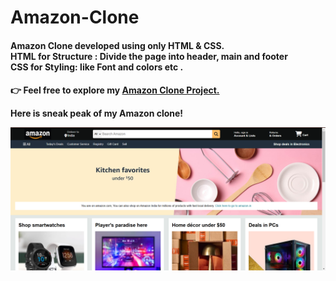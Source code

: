 # Amazon-Clone
<h4>Amazon Clone developed using only HTML &amp; CSS.<br>
HTML for Structure : Divide the page into header, main and footer <br>
CSS for Styling: like Font and colors etc . <h4>
<p> 👉 Feel free to explore my  <a href="https://ibrahimmallik786.github.io/Amazon-Clone/">Amazon Clone Project.</a></p>
<p>Here is sneak peak of my Amazon clone!</p>
<img src="https://github.com/IbrahimMallik786/Amazon-Clone/blob/f05dbdd96980a3ac32b55405d3c4040b6ef0a709/Amazon_clone_screenshot.png" />
